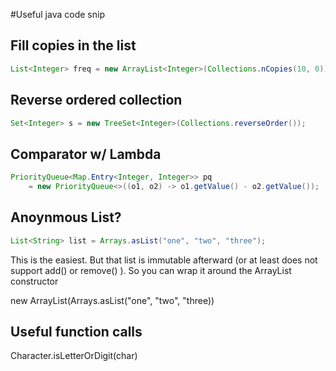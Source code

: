 #Useful java code snip

## Fill copies in the list

~~~ java
List<Integer> freq = new ArrayList<Integer>(Collections.nCopies(10, 0));
~~~

## Reverse ordered collection

~~~ java
Set<Integer> s = new TreeSet<Integer>(Collections.reverseOrder());
~~~

## Comparator w/ Lambda

~~~ java
PriorityQueue<Map.Entry<Integer, Integer>> pq 
	= new PriorityQueue<>((o1, o2) -> o1.getValue() - o2.getValue());
~~~

## Anoynmous List?

~~~ java
List<String> list = Arrays.asList("one", "two", "three");
~~~
This is the easiest. But that list is immutable afterward (or at least does not
support add() or remove() ). So you can wrap it around the ArrayList constructor

new ArrayList<String>(Arrays.asList("one", "two", "three))

## Useful function calls

Character.isLetterOrDigit(char)
